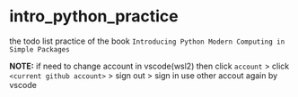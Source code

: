 # intro_python_practice
the todo list practice of the book `Introducing Python Modern Computing in Simple Packages`

**NOTE:** if need to change account in vscode(wsl2)
    then click `account` > click `<current github account>` > sign out > sign in use other accout again by vscode
